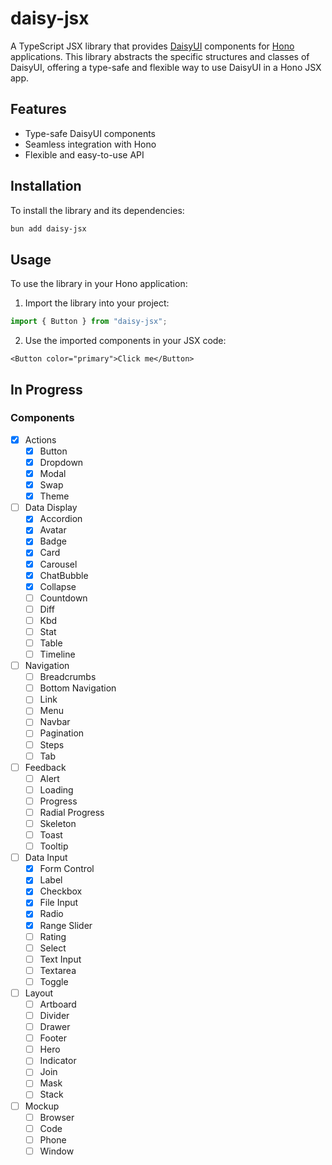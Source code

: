 # daisy-jsx

A TypeScript JSX library that provides [DaisyUI](https://daisyui.com/) components for [Hono](https://hono.dev/) applications. This library abstracts the specific structures and classes of DaisyUI, offering a type-safe and flexible way to use DaisyUI in a Hono JSX app.

## Features

- Type-safe DaisyUI components
- Seamless integration with Hono
- Flexible and easy-to-use API

## Installation

To install the library and its dependencies:

```bash
bun add daisy-jsx
```

## Usage

To use the library in your Hono application:

1. Import the library into your project:

```ts
import { Button } from "daisy-jsx";
```

2. Use the imported components in your JSX code:

```tsx
<Button color="primary">Click me</Button>
```

## In Progress

### Components

- [x] Actions
  - [x] Button
  - [x] Dropdown
  - [x] Modal
  - [x] Swap
  - [x] Theme
- [ ] Data Display
  - [x] Accordion
  - [x] Avatar
  - [x] Badge
  - [x] Card
  - [x] Carousel
  - [x] ChatBubble
  - [x] Collapse
  - [ ] Countdown
  - [ ] Diff
  - [ ] Kbd
  - [ ] Stat
  - [ ] Table
  - [ ] Timeline
- [ ] Navigation
  - [ ] Breadcrumbs
  - [ ] Bottom Navigation
  - [ ] Link
  - [ ] Menu
  - [ ] Navbar
  - [ ] Pagination
  - [ ] Steps
  - [ ] Tab
- [ ] Feedback
  - [ ] Alert
  - [ ] Loading
  - [ ] Progress
  - [ ] Radial Progress
  - [ ] Skeleton
  - [ ] Toast
  - [ ] Tooltip
- [ ] Data Input
  - [x] Form Control
  - [x] Label
  - [x] Checkbox
  - [x] File Input
  - [x] Radio
  - [x] Range Slider
  - [ ] Rating
  - [ ] Select
  - [ ] Text Input
  - [ ] Textarea
  - [ ] Toggle
- [ ] Layout
  - [ ] Artboard
  - [ ] Divider
  - [ ] Drawer
  - [ ] Footer
  - [ ] Hero
  - [ ] Indicator
  - [ ] Join
  - [ ] Mask
  - [ ] Stack
- [ ] Mockup
  - [ ] Browser
  - [ ] Code
  - [ ] Phone
  - [ ] Window
